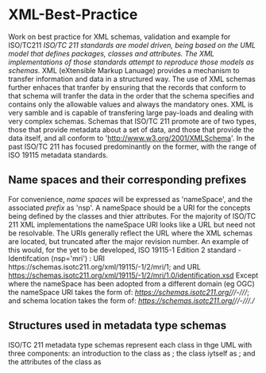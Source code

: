 # XML-Best-Practice
Work on best practice for XML schemas, validation and example for ISO/TC211
_ISO/TC 211 standards are model driven, being based on the UML model that defines packages, classes and attributes.
The XML implementations of those standards attempt to reproduce those models as schemas._
XML (eXtensible Markup Lanuage) provides a mechanism to transfer information and data in a structured way. The use of XML schemas further enhaces that tranfer by ensuring that the records that conform to that schema will tranfer the data in the order that the schema specifies and contains only the allowable values and always the mandatory ones. XML is very samble and is capable of transfering large pay-loads and dealing with very complex schemas.
Schemas that ISO/TC 211 promote are of two types, those that provide metadata about a set of data, and those that provide the data itself, and all conform to 'http://www.w3.org/2001/XMLSchema'.
In the past ISO/TC 211 has focused predominantly on the former, with the range of ISO 19115 metadata standards.
## Name spaces and their corresponding prefixes
For convenience, _name spaces_ will be expressed as 'nameSpace', and the associated _prefix_ as 'nsp'.
A nameSpace should be a URI for the concepts being defined by the classes and thier attributes.
For the majority of ISO/TC 211 XML implementations the nameSpace URI looks like a URL but need not be resolvable. The URIs generally reflect the URL where the XML schemas are located, but truncated after the major revision number. An example of this would, for the yet to be developed, ISO 19115-1 Edition 2 standard - Identifcation (nsp='mri') : URI https:\/\/schemas.isotc211.org\/xml\/19115\/-1\/2\/mri\/1; and URL https://schemas.isotc211.org/xml/19115/-1/2/mri/1.0/identification.xsd
Except where the nameSpace has been adopted from a different domain (eg OGC) the nameSpace URI takes the form of:
_https://schemas.isotc211.org/<format>/<standardNumber>/-<partNumber>/<EditionNumber>/<nsp>/<majorRevionNumber>_; and
schema location takes the form of:
_https://schemas.isotc211.org/<format>/<standardNumber>/-<partNumber>/<EditionNumber>/<nsp>/<majorRevionNumber>.<minorRevisionNumber>/<fileName>_
## Structures used in metadata type schemas
ISO/TC 211 metadata type schemas represent each class in thge UML with three components: an introduction to the class as <complexType name="ClassName_PropertyType">; the class iytself as <element name="ClassName" type="nsp:ClassName_Type">; and the attributes of the class as <complexType name="ClassName_Type">


